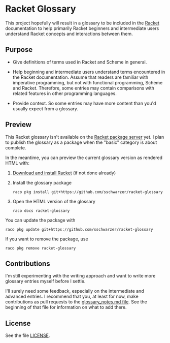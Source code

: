 # Racket Glossary

This project hopefully will result in a glossary to be included in the
[Racket](https://racket-lang.org/) documentation to help primarily Racket
beginners and intermediate users understand Racket concepts and interactions
between them.

## Purpose

- Give definitions of terms used in Racket and Scheme in general.

- Help beginning and intermediate users understand terms encountered in the
  Racket documentation. Assume that readers are familiar with imperative
  programming, but not with functional programming, Scheme and Racket.
  Therefore, some entries may contain comparisons with related features in
  other programming languages.

- Provide context. So some entries may have more content than you'd usually
  expect from a glossary.

## Preview

This Racket glossary isn't available on the [Racket package
server](https://pkgs.racket-lang.org/) yet. I plan to publish the glossary as a
package when the "basic" category is about complete.

In the meantime, you can preview the current glossary version as rendered HTML
with:

1. [Download and install Racket](https://pkgs.racket-lang.org/) (if not done
   already)

2. Install the glossary package

       raco pkg install git+https://github.com/sschwarzer/racket-glossary

3. Open the HTML version of the glossary

       raco docs racket-glossary

You can update the package with

    raco pkg update git+https://github.com/sschwarzer/racket-glossary

If you want to remove the package, use

    raco pkg remove racket-glossary

## Contributions

I'm still experimenting with the writing approach and want to write more
glossary entries myself before I settle.

I'll surely need some feedback, especially on the intermediate and advanced
entries. I recommend that you, at least for now, make contributions as pull
requests to the [glossary_notes.md file](./glossary_notes.md). See the
beginning of that file for information on what to add there.

## License

See the file [LICENSE](./LICENSE).
